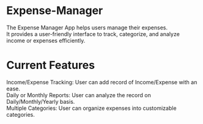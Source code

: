# Expense-Manager
The Expense Manager App helps users manage their expenses. <br>
It provides a user-friendly interface to track, categorize, and analyze income or expenses efficiently.

# Current Features 
Income/Expense Tracking: User can add record of Income/Expense with an ease.<br>
Daily or Monthly Reports: User can analyze the record on Daily/Monthly/Yearly basis.<br>
Multiple Categories: User can organize expenses into customizable categories.<br>
